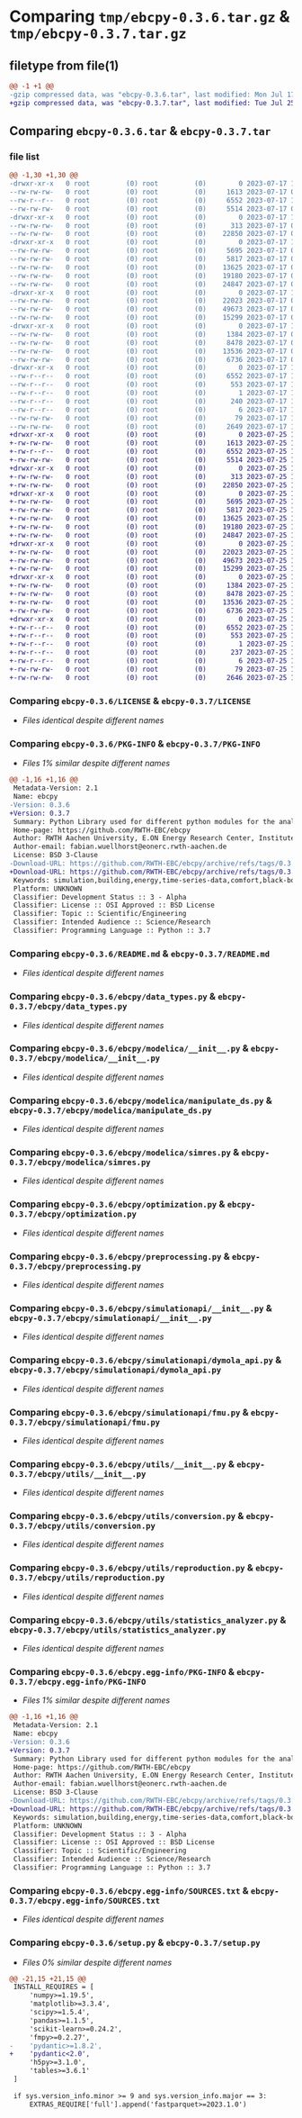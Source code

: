 # Comparing `tmp/ebcpy-0.3.6.tar.gz` & `tmp/ebcpy-0.3.7.tar.gz`

## filetype from file(1)

```diff
@@ -1 +1 @@
-gzip compressed data, was "ebcpy-0.3.6.tar", last modified: Mon Jul 17 14:05:50 2023, max compression
+gzip compressed data, was "ebcpy-0.3.7.tar", last modified: Tue Jul 25 14:58:08 2023, max compression
```

## Comparing `ebcpy-0.3.6.tar` & `ebcpy-0.3.7.tar`

### file list

```diff
@@ -1,30 +1,30 @@
-drwxr-xr-x   0 root         (0) root         (0)        0 2023-07-17 14:05:50.615875 ebcpy-0.3.6/
--rw-rw-rw-   0 root         (0) root         (0)     1613 2023-07-17 06:41:21.000000 ebcpy-0.3.6/LICENSE
--rw-r--r--   0 root         (0) root         (0)     6552 2023-07-17 14:05:50.615875 ebcpy-0.3.6/PKG-INFO
--rw-rw-rw-   0 root         (0) root         (0)     5514 2023-07-17 06:41:21.000000 ebcpy-0.3.6/README.md
-drwxr-xr-x   0 root         (0) root         (0)        0 2023-07-17 14:05:50.611875 ebcpy-0.3.6/ebcpy/
--rw-rw-rw-   0 root         (0) root         (0)      313 2023-07-17 06:41:21.000000 ebcpy-0.3.6/ebcpy/__init__.py
--rw-rw-rw-   0 root         (0) root         (0)    22850 2023-07-17 06:41:21.000000 ebcpy-0.3.6/ebcpy/data_types.py
-drwxr-xr-x   0 root         (0) root         (0)        0 2023-07-17 14:05:50.615875 ebcpy-0.3.6/ebcpy/modelica/
--rw-rw-rw-   0 root         (0) root         (0)     5695 2023-07-17 06:41:21.000000 ebcpy-0.3.6/ebcpy/modelica/__init__.py
--rw-rw-rw-   0 root         (0) root         (0)     5817 2023-07-17 06:41:21.000000 ebcpy-0.3.6/ebcpy/modelica/manipulate_ds.py
--rw-rw-rw-   0 root         (0) root         (0)    13625 2023-07-17 06:41:21.000000 ebcpy-0.3.6/ebcpy/modelica/simres.py
--rw-rw-rw-   0 root         (0) root         (0)    19180 2023-07-17 06:41:21.000000 ebcpy-0.3.6/ebcpy/optimization.py
--rw-rw-rw-   0 root         (0) root         (0)    24847 2023-07-17 06:41:21.000000 ebcpy-0.3.6/ebcpy/preprocessing.py
-drwxr-xr-x   0 root         (0) root         (0)        0 2023-07-17 14:05:50.615875 ebcpy-0.3.6/ebcpy/simulationapi/
--rw-rw-rw-   0 root         (0) root         (0)    22023 2023-07-17 06:41:21.000000 ebcpy-0.3.6/ebcpy/simulationapi/__init__.py
--rw-rw-rw-   0 root         (0) root         (0)    49673 2023-07-17 08:02:29.000000 ebcpy-0.3.6/ebcpy/simulationapi/dymola_api.py
--rw-rw-rw-   0 root         (0) root         (0)    15299 2023-07-17 06:41:21.000000 ebcpy-0.3.6/ebcpy/simulationapi/fmu.py
-drwxr-xr-x   0 root         (0) root         (0)        0 2023-07-17 14:05:50.615875 ebcpy-0.3.6/ebcpy/utils/
--rw-rw-rw-   0 root         (0) root         (0)     1384 2023-07-17 06:41:21.000000 ebcpy-0.3.6/ebcpy/utils/__init__.py
--rw-rw-rw-   0 root         (0) root         (0)     8478 2023-07-17 06:41:21.000000 ebcpy-0.3.6/ebcpy/utils/conversion.py
--rw-rw-rw-   0 root         (0) root         (0)    13536 2023-07-17 06:41:21.000000 ebcpy-0.3.6/ebcpy/utils/reproduction.py
--rw-rw-rw-   0 root         (0) root         (0)     6736 2023-07-17 06:41:21.000000 ebcpy-0.3.6/ebcpy/utils/statistics_analyzer.py
-drwxr-xr-x   0 root         (0) root         (0)        0 2023-07-17 14:05:50.615875 ebcpy-0.3.6/ebcpy.egg-info/
--rw-r--r--   0 root         (0) root         (0)     6552 2023-07-17 14:05:50.000000 ebcpy-0.3.6/ebcpy.egg-info/PKG-INFO
--rw-r--r--   0 root         (0) root         (0)      553 2023-07-17 14:05:50.000000 ebcpy-0.3.6/ebcpy.egg-info/SOURCES.txt
--rw-r--r--   0 root         (0) root         (0)        1 2023-07-17 14:05:50.000000 ebcpy-0.3.6/ebcpy.egg-info/dependency_links.txt
--rw-r--r--   0 root         (0) root         (0)      240 2023-07-17 14:05:50.000000 ebcpy-0.3.6/ebcpy.egg-info/requires.txt
--rw-r--r--   0 root         (0) root         (0)        6 2023-07-17 14:05:50.000000 ebcpy-0.3.6/ebcpy.egg-info/top_level.txt
--rw-rw-rw-   0 root         (0) root         (0)       79 2023-07-17 14:05:50.615875 ebcpy-0.3.6/setup.cfg
--rw-rw-rw-   0 root         (0) root         (0)     2649 2023-07-17 13:55:15.000000 ebcpy-0.3.6/setup.py
+drwxr-xr-x   0 root         (0) root         (0)        0 2023-07-25 14:58:08.861879 ebcpy-0.3.7/
+-rw-rw-rw-   0 root         (0) root         (0)     1613 2023-07-25 14:47:18.000000 ebcpy-0.3.7/LICENSE
+-rw-r--r--   0 root         (0) root         (0)     6552 2023-07-25 14:58:08.861879 ebcpy-0.3.7/PKG-INFO
+-rw-rw-rw-   0 root         (0) root         (0)     5514 2023-07-25 14:47:18.000000 ebcpy-0.3.7/README.md
+drwxr-xr-x   0 root         (0) root         (0)        0 2023-07-25 14:58:08.861879 ebcpy-0.3.7/ebcpy/
+-rw-rw-rw-   0 root         (0) root         (0)      313 2023-07-25 14:47:18.000000 ebcpy-0.3.7/ebcpy/__init__.py
+-rw-rw-rw-   0 root         (0) root         (0)    22850 2023-07-25 14:47:18.000000 ebcpy-0.3.7/ebcpy/data_types.py
+drwxr-xr-x   0 root         (0) root         (0)        0 2023-07-25 14:58:08.861879 ebcpy-0.3.7/ebcpy/modelica/
+-rw-rw-rw-   0 root         (0) root         (0)     5695 2023-07-25 14:47:18.000000 ebcpy-0.3.7/ebcpy/modelica/__init__.py
+-rw-rw-rw-   0 root         (0) root         (0)     5817 2023-07-25 14:47:18.000000 ebcpy-0.3.7/ebcpy/modelica/manipulate_ds.py
+-rw-rw-rw-   0 root         (0) root         (0)    13625 2023-07-25 14:47:18.000000 ebcpy-0.3.7/ebcpy/modelica/simres.py
+-rw-rw-rw-   0 root         (0) root         (0)    19180 2023-07-25 14:47:18.000000 ebcpy-0.3.7/ebcpy/optimization.py
+-rw-rw-rw-   0 root         (0) root         (0)    24847 2023-07-25 14:47:18.000000 ebcpy-0.3.7/ebcpy/preprocessing.py
+drwxr-xr-x   0 root         (0) root         (0)        0 2023-07-25 14:58:08.861879 ebcpy-0.3.7/ebcpy/simulationapi/
+-rw-rw-rw-   0 root         (0) root         (0)    22023 2023-07-25 14:47:18.000000 ebcpy-0.3.7/ebcpy/simulationapi/__init__.py
+-rw-rw-rw-   0 root         (0) root         (0)    49673 2023-07-25 14:47:18.000000 ebcpy-0.3.7/ebcpy/simulationapi/dymola_api.py
+-rw-rw-rw-   0 root         (0) root         (0)    15299 2023-07-25 14:47:18.000000 ebcpy-0.3.7/ebcpy/simulationapi/fmu.py
+drwxr-xr-x   0 root         (0) root         (0)        0 2023-07-25 14:58:08.861879 ebcpy-0.3.7/ebcpy/utils/
+-rw-rw-rw-   0 root         (0) root         (0)     1384 2023-07-25 14:47:18.000000 ebcpy-0.3.7/ebcpy/utils/__init__.py
+-rw-rw-rw-   0 root         (0) root         (0)     8478 2023-07-25 14:47:18.000000 ebcpy-0.3.7/ebcpy/utils/conversion.py
+-rw-rw-rw-   0 root         (0) root         (0)    13536 2023-07-25 14:47:18.000000 ebcpy-0.3.7/ebcpy/utils/reproduction.py
+-rw-rw-rw-   0 root         (0) root         (0)     6736 2023-07-25 14:47:18.000000 ebcpy-0.3.7/ebcpy/utils/statistics_analyzer.py
+drwxr-xr-x   0 root         (0) root         (0)        0 2023-07-25 14:58:08.861879 ebcpy-0.3.7/ebcpy.egg-info/
+-rw-r--r--   0 root         (0) root         (0)     6552 2023-07-25 14:58:08.000000 ebcpy-0.3.7/ebcpy.egg-info/PKG-INFO
+-rw-r--r--   0 root         (0) root         (0)      553 2023-07-25 14:58:08.000000 ebcpy-0.3.7/ebcpy.egg-info/SOURCES.txt
+-rw-r--r--   0 root         (0) root         (0)        1 2023-07-25 14:58:08.000000 ebcpy-0.3.7/ebcpy.egg-info/dependency_links.txt
+-rw-r--r--   0 root         (0) root         (0)      237 2023-07-25 14:58:08.000000 ebcpy-0.3.7/ebcpy.egg-info/requires.txt
+-rw-r--r--   0 root         (0) root         (0)        6 2023-07-25 14:58:08.000000 ebcpy-0.3.7/ebcpy.egg-info/top_level.txt
+-rw-rw-rw-   0 root         (0) root         (0)       79 2023-07-25 14:58:08.861879 ebcpy-0.3.7/setup.cfg
+-rw-rw-rw-   0 root         (0) root         (0)     2646 2023-07-25 14:47:18.000000 ebcpy-0.3.7/setup.py
```

### Comparing `ebcpy-0.3.6/LICENSE` & `ebcpy-0.3.7/LICENSE`

 * *Files identical despite different names*

### Comparing `ebcpy-0.3.6/PKG-INFO` & `ebcpy-0.3.7/PKG-INFO`

 * *Files 1% similar despite different names*

```diff
@@ -1,16 +1,16 @@
 Metadata-Version: 2.1
 Name: ebcpy
-Version: 0.3.6
+Version: 0.3.7
 Summary: Python Library used for different python modules for the analysis and optimization of energy systems, buildings and indoor climate 
 Home-page: https://github.com/RWTH-EBC/ebcpy
 Author: RWTH Aachen University, E.ON Energy Research Center, Institute of Energy Efficient Buildings and Indoor Climate
 Author-email: fabian.wuellhorst@eonerc.rwth-aachen.de
 License: BSD 3-Clause
-Download-URL: https://github.com/RWTH-EBC/ebcpy/archive/refs/tags/0.3.6.tar.gz
+Download-URL: https://github.com/RWTH-EBC/ebcpy/archive/refs/tags/0.3.7.tar.gz
 Keywords: simulation,building,energy,time-series-data,comfort,black-box optimization
 Platform: UNKNOWN
 Classifier: Development Status :: 3 - Alpha
 Classifier: License :: OSI Approved :: BSD License
 Classifier: Topic :: Scientific/Engineering
 Classifier: Intended Audience :: Science/Research
 Classifier: Programming Language :: Python :: 3.7
```

### Comparing `ebcpy-0.3.6/README.md` & `ebcpy-0.3.7/README.md`

 * *Files identical despite different names*

### Comparing `ebcpy-0.3.6/ebcpy/data_types.py` & `ebcpy-0.3.7/ebcpy/data_types.py`

 * *Files identical despite different names*

### Comparing `ebcpy-0.3.6/ebcpy/modelica/__init__.py` & `ebcpy-0.3.7/ebcpy/modelica/__init__.py`

 * *Files identical despite different names*

### Comparing `ebcpy-0.3.6/ebcpy/modelica/manipulate_ds.py` & `ebcpy-0.3.7/ebcpy/modelica/manipulate_ds.py`

 * *Files identical despite different names*

### Comparing `ebcpy-0.3.6/ebcpy/modelica/simres.py` & `ebcpy-0.3.7/ebcpy/modelica/simres.py`

 * *Files identical despite different names*

### Comparing `ebcpy-0.3.6/ebcpy/optimization.py` & `ebcpy-0.3.7/ebcpy/optimization.py`

 * *Files identical despite different names*

### Comparing `ebcpy-0.3.6/ebcpy/preprocessing.py` & `ebcpy-0.3.7/ebcpy/preprocessing.py`

 * *Files identical despite different names*

### Comparing `ebcpy-0.3.6/ebcpy/simulationapi/__init__.py` & `ebcpy-0.3.7/ebcpy/simulationapi/__init__.py`

 * *Files identical despite different names*

### Comparing `ebcpy-0.3.6/ebcpy/simulationapi/dymola_api.py` & `ebcpy-0.3.7/ebcpy/simulationapi/dymola_api.py`

 * *Files identical despite different names*

### Comparing `ebcpy-0.3.6/ebcpy/simulationapi/fmu.py` & `ebcpy-0.3.7/ebcpy/simulationapi/fmu.py`

 * *Files identical despite different names*

### Comparing `ebcpy-0.3.6/ebcpy/utils/__init__.py` & `ebcpy-0.3.7/ebcpy/utils/__init__.py`

 * *Files identical despite different names*

### Comparing `ebcpy-0.3.6/ebcpy/utils/conversion.py` & `ebcpy-0.3.7/ebcpy/utils/conversion.py`

 * *Files identical despite different names*

### Comparing `ebcpy-0.3.6/ebcpy/utils/reproduction.py` & `ebcpy-0.3.7/ebcpy/utils/reproduction.py`

 * *Files identical despite different names*

### Comparing `ebcpy-0.3.6/ebcpy/utils/statistics_analyzer.py` & `ebcpy-0.3.7/ebcpy/utils/statistics_analyzer.py`

 * *Files identical despite different names*

### Comparing `ebcpy-0.3.6/ebcpy.egg-info/PKG-INFO` & `ebcpy-0.3.7/ebcpy.egg-info/PKG-INFO`

 * *Files 1% similar despite different names*

```diff
@@ -1,16 +1,16 @@
 Metadata-Version: 2.1
 Name: ebcpy
-Version: 0.3.6
+Version: 0.3.7
 Summary: Python Library used for different python modules for the analysis and optimization of energy systems, buildings and indoor climate 
 Home-page: https://github.com/RWTH-EBC/ebcpy
 Author: RWTH Aachen University, E.ON Energy Research Center, Institute of Energy Efficient Buildings and Indoor Climate
 Author-email: fabian.wuellhorst@eonerc.rwth-aachen.de
 License: BSD 3-Clause
-Download-URL: https://github.com/RWTH-EBC/ebcpy/archive/refs/tags/0.3.6.tar.gz
+Download-URL: https://github.com/RWTH-EBC/ebcpy/archive/refs/tags/0.3.7.tar.gz
 Keywords: simulation,building,energy,time-series-data,comfort,black-box optimization
 Platform: UNKNOWN
 Classifier: Development Status :: 3 - Alpha
 Classifier: License :: OSI Approved :: BSD License
 Classifier: Topic :: Scientific/Engineering
 Classifier: Intended Audience :: Science/Research
 Classifier: Programming Language :: Python :: 3.7
```

### Comparing `ebcpy-0.3.6/ebcpy.egg-info/SOURCES.txt` & `ebcpy-0.3.7/ebcpy.egg-info/SOURCES.txt`

 * *Files identical despite different names*

### Comparing `ebcpy-0.3.6/setup.py` & `ebcpy-0.3.7/setup.py`

 * *Files 0% similar despite different names*

```diff
@@ -21,15 +21,15 @@
 INSTALL_REQUIRES = [
     'numpy>=1.19.5',
     'matplotlib>=3.3.4',
     'scipy>=1.5.4',
     'pandas>=1.1.5',
     'scikit-learn>=0.24.2',
     'fmpy>=0.2.27',
-    'pydantic>=1.8.2',
+    'pydantic<2.0',
     'h5py>=3.1.0',
     'tables>=3.6.1'
 ]
     
 if sys.version_info.minor >= 9 and sys.version_info.major == 3:
     EXTRAS_REQUIRE['full'].append('fastparquet>=2023.1.0')
```

